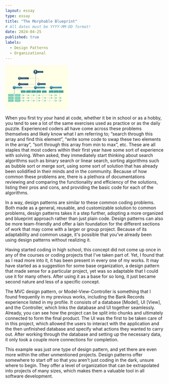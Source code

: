```yaml
---
layout: essay
type: essay
title: "The Morphable Blueprint"
# All dates must be YYYY-MM-DD format!
date: 2024-04-25
published: true
labels:
  - Design Patterns
  - Organizational
---
```


<img width="200px" class="rounded float-start pe-4" src="../img/design-pattern.png">

When you first try your hand at code, whether it be in school or as a hobby, you tend to see a lot of the same exercises used as practice or as the daily puzzle. Experienced coders all have come across these problems themselves and likely know what I am referring to; “search through this array and find this element”, “write some code to swap these two elements in the array”, “sort through this array from min to max”, etc. These are all staples that most coders within their first year have some sort of experience with solving. When asked, they immediately start thinking about search algorithms such as binary search or linear search, sorting algorithms such as bubble sort or merge sort, using some sort of solution that has already been solidified in their minds and in the community. Because of how common these problems are, there is a plethora of documentations reviewing and comparing the functionality and efficiency of the solutions, listing their pros and cons, and providing the basic code for each of the algorithms.

In a way, design patterns are similar to these common coding problems. Both made as a general, reusable, and customizable solution to common problems, design patterns takes it a step further, adopting a more organized and blueprint approach rather than just plain code. Design patterns can also be more team-friendly and offer a lain foundation for the different sections of work that may come with a larger or group project. Because of its adaptability and common usage, it's possible that you’ve already been using design patterns without realizing it. 

Having started coding in high school, this concept did not come up once in any of the courses or coding projects that I’ve taken part of. Yet, I found that as I read more into it, it has been present in every one of my works. It may have started as a suggestion for some base organization, a design pattern that made sense for a particular project, yet was so adaptable that I could use it for many others. After using it as a base for so long, it just became second nature and less of a specific concept. 

The MVC design pattern, or Model-View-Controller is something that I found frequently in my previous works, including the Bank Records experience listed in my profile. It consists of a database [Model], UI [View], and the Controller, which links the database and UI together seamlessly. Already, you can see how the project can be split into chunks and ultimately connected to form the final product. The UI was the first to be taken care of in this project, which allowed the users to interact with the application and the then unfinished database and specify what actions they wanted to carry out. After working through the database and setting up the necessary data, it only took a couple more connections for completion.

This example was just one type of design pattern, and yet there are even more within the other unmentioned projects. Design patterns offer somewhere to start off so that you aren’t just coding in the dark, unsure where to begin. They offer a level of organization that can be extrapolated into projects of many sizes, which makes them a valuable tool in all software development.
